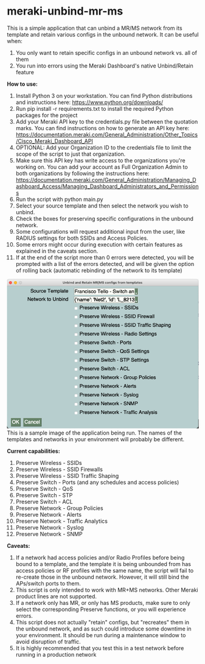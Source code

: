 # meraki-unbind-mr-ms

This is a simple application that can unbind a MR/MS network from its template and retain various configs in the unbound network. It can be useful when:
1. You only want to retain specific configs in an unbound network vs. all of them
2. You run into errors using the Meraki Dashboard's native Unbind/Retain feature

**How to use:**
1. Install Python 3 on your workstation. You can find Python distributions and instructions here: https://www.python.org/downloads/
2. Run pip install -r requirements.txt to install the required Python packages for the project
3. Add your Meraki API key to the credentials.py file between the quotation marks. You can find instructions on how to generate an API key here: https://documentation.meraki.com/General_Administration/Other_Topics/Cisco_Meraki_Dashboard_API
4. OPTIONAL: Add your Organization ID to the credentials file to limit the scope of the script to just that organization.
5. Make sure this API key has write access to the organizations you're working on. You can add your account as Full Organization Admin to both organizations by following the instructions here: https://documentation.meraki.com/General_Administration/Managing_Dashboard_Access/Managing_Dashboard_Administrators_and_Permissions
6. Run the script with python main.py
7. Select your source template and then select the network you wish to unbind.
8. Check the boxes for preserving specific configurations in the unbound network.
9. Some configurations will request additional input from the user, like RADIUS settings for both SSIDs and Access Policies.
10. Some errors might occur during execution with certain features as explained in the caveats section.
11. If at the end of the script more than 0 errors were detected, you will be prompted with a list of the errors detected, and will be given the option of rolling back (automatic rebinding of the network to its template)

![image alt text](image_unbindmrms_app.png)
This is a sample image of the application being run. The names of the templates and networks in your environment will probably be different.

**Current capabilities:**
1. Preserve Wireless - SSIDs
2. Preserve Wireless - SSID Firewalls
3. Preserve Wireless - SSID Traffic Shaping
4. Preserve Switch - Ports (and any schedules and access policies)
5. Preserve Switch - QoS
6. Preserve Switch - STP
7. Preserve Switch - ACL
8. Preserve Network - Group Policies
9. Preserve Network - Alerts
10. Preserve Network - Traffic Analytics
11. Preserve Network - Syslog
12. Preserve Network - SNMP

**Caveats:**
1. If a network had access policies and/or Radio Profiles before being bound to a template, and the template it is being unbounded from has access policies or RF profiles with the same name, the script will fail to re-create those in the unbound network. However, it will still bind the APs/switch ports to them.
2. This script is only intended to work with MR+MS networks. Other Meraki product lines are not supported.
3. If a network only has MR, or only has MS products, make sure to only select the corresponding Preserve functions, or you will experience errors.
4. This script does not actually "retain" configs, but "recreates" them in the unbound network, and as such could introduce some downtime in your environment. It should be run during a maintenance window to avoid disruption of traffic.
5. It is highly recommended that you test this in a test network before running in a production network
